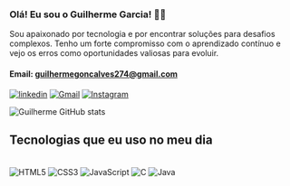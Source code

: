 

### Olá! Eu sou o Guilherme Garcia! 👋🏾
Sou apaixonado por tecnologia e por encontrar soluções para desafios complexos. Tenho um forte compromisso com o aprendizado contínuo e vejo os erros como oportunidades valiosas para evoluir.
#### Email: guilhermegoncalves274@gmail.com

[![linkedin](https://img.shields.io/badge/LinkedIn-0077B5?style=for-the-badge&logo=linkedin&logoColor=white)](https://www.linkedin.com/in/guilherme-garcia-0348661b4/)
[![Gmail](https://img.shields.io/badge/Gmail-D14836?style=for-the-badge&logo=gmail&logoColor=white
)](https://mail.google.com/mail/u/0/#sent?compose=HrrBHlnmfphFTSSQBxZbFZZcFWpgqhRbkjJXmSNZKwJKPhDfCncrBCbljSBKRTFMbwZsrvfmKfnflTXmdrvvdXPVsGNbNmWpnRRPRZPlhSkRCxdPC)
[![Instagram](https://img.shields.io/badge/Instagram-E4405F?style=for-the-badge&logo=instagram&logoColor=white
)](https://www.instagram.com/garcia.gui_/)

<!-- [![Instagram](https://img.shields.io/badge/Discord-7289DA?style=for-the-badge&logo=discord&logoColor=white
)](https://www.instagram.com/garcia.gui_/) -->

![Guilherme GitHub stats](https://github-readme-stats.vercel.app/api?username=guigarcia17&show_icons=true&theme=onedark)

## Tecnologias que eu uso no meu dia
<div style ="display: inline_block"><br/>
<img align="center" alt="HTML5" src="https://img.shields.io/badge/HTML5-E34F26?style=for-the-badge&logo=html5&logoColor=white"/>
<img align="center" alt="CSS3" src="https://img.shields.io/badge/CSS3-1572B6?style=for-the-badge&logo=css3&logoColor=white"/>
<img align="center" alt="JavaScript" src="https://img.shields.io/badge/JavaScript-323330?style=for-the-badge&logo=javascript&logoColor=F7DF1E"/>
<!-- <img align="center" alt="Spring" src="https://img.shields.io/badge/Spring-6DB33F?style=for-the-badge&logo=spring&logoColor=white"/> -->
<img align="center" alt="C" src="https://img.shields.io/badge/C-00599C?style=for-the-badge&logo=c&logoColor=white"/>
<!-- <img align="center" alt="Python" src="https://img.shields.io/badge/Python-14354C?style=for-the-badge&logo=python&logoColor=white"/> -->
<!-- <img align="center" alt="Typescript" src="https://img.shields.io/badge/TypeScript-007ACC?style=for-the-badge&logo=typescript&logoColor=white"/> -->
<img align="center" alt="Java" src="https://img.shields.io/badge/Java-ED8B00?style=for-the-badge&logo=openjdk&logoColor=white"/>
<!-- <img align="center" alt="PHP" src="https://img.shields.io/badge/PHP-777BB4?style=for-the-badge&logo=php&logoColor=white"/> -->

